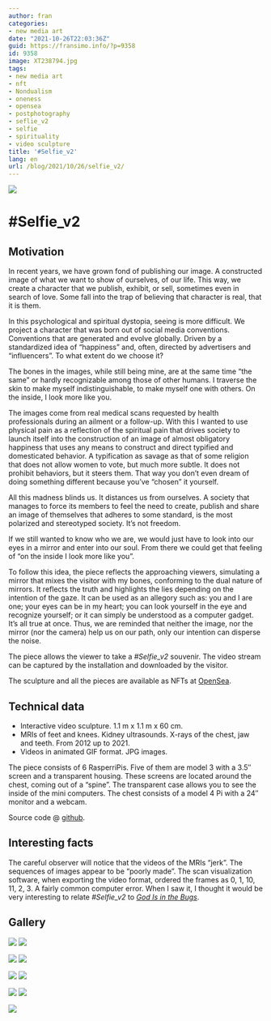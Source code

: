 ```yaml
---
author: fran
categories:
- new media art
date: "2021-10-26T22:03:36Z"
guid: https://fransimo.info/?p=9358
id: 9358
image: XT238794.jpg
tags:
- new media art
- nft
- Nondualism
- oneness
- opensea
- postphotography
- seflie_v2
- selfie
- spirituality
- video sculpture
title: '#Selfie_v2'
lang: en
url: /blog/2021/10/26/selfie_v2/
---
```

![](XT238820.jpg)
# #Selfie_v2
## Motivation

In recent years, we have grown fond of publishing our image. A constructed image of what we want to show of ourselves, of our life. This way, we create a character that we publish, exhibit, or sell, sometimes even in search of love. Some fall into the trap of believing that character is real, that it is them.

In this psychological and spiritual dystopia, seeing is more difficult. We project a character that was born out of social media conventions. Conventions that are generated and evolve globally. Driven by a standardized idea of “happiness” and, often, directed by advertisers and “influencers”. To what extent do we choose it?

The bones in the images, while still being mine, are at the same time “the same” or hardly recognizable among those of other humans. I traverse the skin to make myself indistinguishable, to make myself one with others. On the inside, I look more like you.

The images come from real medical scans requested by health professionals during an ailment or a follow-up. With this I wanted to use physical pain as a reflection of the spiritual pain that drives society to launch itself into the construction of an image of almost obligatory happiness that uses any means to construct and direct typified and domesticated behavior. A typification as savage as that of some religion that does not allow women to vote, but much more subtle. It does not prohibit behaviors, but it steers them. That way you don’t even dream of doing something different because you’ve “chosen” it yourself.

All this madness blinds us. It distances us from ourselves. A society that manages to force its members to feel the need to create, publish and share an image of themselves that adheres to some standard, is the most polarized and stereotyped society. It’s not freedom.

If we still wanted to know who we are, we would just have to look into our eyes in a mirror and enter into our soul. From there we could get that feeling of “on the inside I look more like you”.

To follow this idea, the piece reflects the approaching viewers, simulating a mirror that mixes the visitor with my bones, conforming to the dual nature of mirrors. It reflects the truth and highlights the lies depending on the intention of the gaze. It can be used as an allegory such as: you and I are one; your eyes can be in my heart; you can look yourself in the eye and recognize yourself; or it can simply be understood as a computer gadget. It’s all true at once. Thus, we are reminded that neither the image, nor the mirror (nor the camera) help us on our path, only our intention can disperse the noise.

The piece allows the viewer to take a _#Selfie\_v2_ souvenir. The video stream can be captured by the installation and downloaded by the visitor.

The sculpture and all the pieces are available as NFTs at [OpenSea](https://opensea.io/collection/selfie-v2-fransimo).




## **Technical data**

- Interactive video sculpture. 1.1 m x 1.1 m x 60 cm.
- MRIs of feet and knees. Kidney ultrasounds. X-rays of the chest, jaw and teeth. From 2012 up to 2021.
- Videos in animated GIF format. JPG images. 

The piece consists of 6 RasperriPis. Five of them are model 3 with a 3.5″ screen and a transparent housing. These screens are located around the chest, coming out of a “spine”. The transparent case allows you to see the inside of the mini computers. The chest consists of a model 4 Pi with a 24″ monitor and a webcam.

Source code @ [github](https://github.com/fransimo/selfie_v2).

## **Interesting facts**

The careful observer will notice that the videos of the MRIs “jerk”. The sequences of images appear to be “poorly made”. The scan visualization software, when exporting the video format, ordered the frames as 0, 1, 10, 11, 2, 3. A fairly common computer error. When I saw it, I thought it would be very interesting to relate _#Selfie\_v2_ to _[God Is in the Bugs](https://fransimo.info/blog/2021/07/31/god-is-in-the-bugs/)_.


## Gallery

![](XT238820.jpg) ![](XT238744.jpg)

![](XT238761.jpg) ![](XT238764.jpg) 

![](XT238773.jpg) ![](XT238777.jpg) 

![](XT238787.jpg) ![](XT238794.jpg) 

![](XT238818.jpg)

